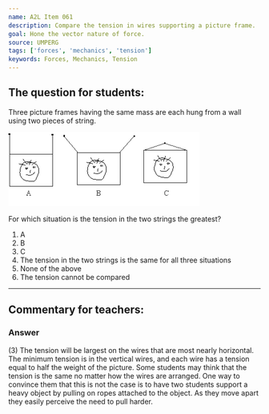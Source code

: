 ```yaml
---
name: A2L Item 061
description: Compare the tension in wires supporting a picture frame.
goal: Hone the vector nature of force.
source: UMPERG
tags: ['forces', 'mechanics', 'tension']
keywords: Forces, Mechanics, Tension
---
```


## The question for students:

Three picture frames having the same mass are each hung from a wall
using two pieces of string.

![Item061_fig1.gif](../images/Item061_fig1.gif)

For which situation is the tension in the two strings the greatest?

1. A 
2. B 
3. C 
4. The tension in the two strings is the same for all three situations 
5. None of the above 
6. The tension cannot be compared


<hr/>

## Commentary for teachers:

### Answer

(3) The tension will be largest on the wires that are
most nearly horizontal.  The minimum tension is in the vertical wires,
and each wire has a tension equal to half the weight of the picture. 
Some students may think that the tension is the same no matter how the
wires are arranged.  One way to convince them that this is not the case
is to have two students support a heavy object by pulling on ropes
attached to the object.  As they move apart they easily perceive the
need to pull harder.
